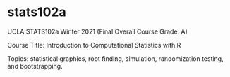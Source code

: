 # stats102a

UCLA STATS102a Winter 2021 (Final Overall Course Grade: A)

Course Title: Introduction to Computational Statistics with R

Topics: statistical graphics, root finding, simulation, randomization testing, and bootstrapping.
